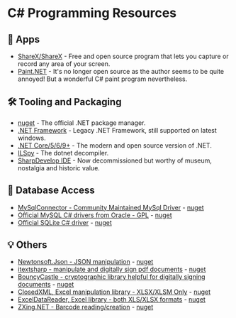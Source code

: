 # C# Programming Resources

## 📂 Apps
- [ShareX/ShareX](https://github.com/ShareX/ShareX) - Free and open source program that lets you capture or record any area of your screen.
- [Paint.NET](https://blog.getpaint.net/) - It's no longer open source as the author seems to be quite annoyed! But a wonderful C# paint program nevertheless.

## 🛠️ Tooling and Packaging
- [nuget](https://www.nuget.org/) - The official .NET package manager.
- [.NET Framework](https://dotnet.microsoft.com/en-us/download/dotnet-framework/net48) - Legacy .NET Framework, still supported on latest windows.
- [.NET Core/5/6/9+](https://dotnet.microsoft.com/) - The modern and open source version of .NET.
- [ILSpy](https://github.com/icsharpcode/ILSpy) - The dotnet decompiler.
- [SharpDevelop IDE](https://github.com/icsharpcode/SharpDevelop) - Now decommissioned but worthy of museum, nostalgia and historic value.

## 💾 Database Access
- [MySqlConnector - Community Maintained MySql Driver](https://mysqlconnector.net/) - [nuget](https://www.nuget.org/packages/MySqlConnector/)
- [Official MySQL C# drivers from Oracle - GPL](https://dev.mysql.com/downloads/connector/net/) - [nuget](https://www.nuget.org/packages/MySql.Data)
- [Official SQLite C# driver](https://system.data.sqlite.org/) - [nuget](https://www.nuget.org/packages/system.data.sqlite/)

## 💡 Others
- [Newtonsoft.Json - JSON manipulation](https://github.com/JamesNK/Newtonsoft.Json) - [nuget](https://www.nuget.org/packages/Newtonsoft.Json)
- [itextsharp - manipulate and digitally sign pdf documents](https://itextpdf.com/products/itextsharp) - [nuget](https://www.nuget.org/packages/iTextSharp)
- [BouncyCastle - cryptographic library helpful for digitally signing documents](https://www.bouncycastle.org/download/bouncy-castle-c/) - [nuget](https://www.nuget.org/packages/BouncyCastle)
- [ClosedXML, Excel manipulation library - XLSX/XLSM Only](https://github.com/ClosedXML/ClosedXML) - [nuget](https://www.nuget.org/packages/ClosedXML)
- [ExcelDataReader, Excel library - both XLS/XLSX formats](https://github.com/ExcelDataReader/ExcelDataReader) - [nuget](https://www.nuget.org/packages/ExcelDataReader)
- [ZXing.NET - Barcode reading/creation](https://github.com/micjahn/ZXing.Net/) - [nuget](https://github.com/micjahn/ZXing.Net/)






